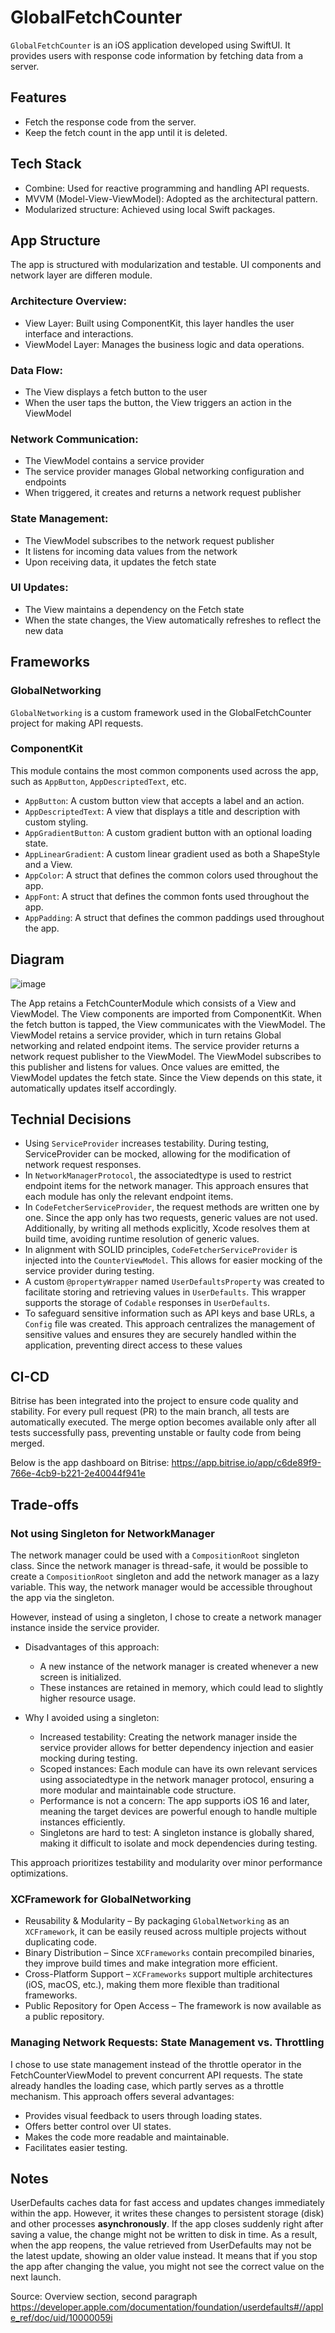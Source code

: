 # GlobalFetchCounter

`GlobalFetchCounter` is an iOS application developed using SwiftUI. It provides users with response code information by fetching data from a server.

## Features

- Fetch the response code from the server.
-	Keep the fetch count in the app until it is deleted.

## Tech Stack

- Combine: Used for reactive programming and handling API requests.
-	MVVM (Model-View-ViewModel): Adopted as the architectural pattern.
-	Modularized structure: Achieved using local Swift packages.

## App Structure

The app is structured with modularization and testable. UI components and network layer are differen module. 

### Architecture Overview:

- View Layer: Built using ComponentKit, this layer handles the user interface and interactions.
- ViewModel Layer: Manages the business logic and data operations.

### Data Flow:

- The View displays a fetch button to the user
- When the user taps the button, the View triggers an action in the ViewModel

### Network Communication:

- The ViewModel contains a service provider
- The service provider manages Global networking configuration and endpoints
- When triggered, it creates and returns a network request publisher

### State Management:

- The ViewModel subscribes to the network request publisher
- It listens for incoming data values from the network
- Upon receiving data, it updates the fetch state

### UI Updates:

- The View maintains a dependency on the Fetch state
- When the state changes, the View automatically refreshes to reflect the new data

## Frameworks
### GlobalNetworking

`GlobalNetworking` is a custom framework used in the GlobalFetchCounter project for making API requests.

### ComponentKit

This module contains the most common components used across the app, such as `AppButton`, `AppDescriptedText`, etc.

- `AppButton`: A custom button view that accepts a label and an action.
-	`AppDescriptedText`: A view that displays a title and description with custom styling.
-	`AppGradientButton`: A custom gradient button with an optional loading state.
-	`AppLinearGradient`: A custom linear gradient used as both a ShapeStyle and a View.
-	`AppColor`: A struct that defines the common colors used throughout the app.
-	`AppFont`: A struct that defines the common fonts used throughout the app.
-	`AppPadding`: A struct that defines the common paddings used throughout the app.

## Diagram

![image](https://github.com/user-attachments/assets/2fd3242a-3709-444b-9be2-18478a9c1c2d)

The App retains a FetchCounterModule which consists of a View and ViewModel. The View components are imported from ComponentKit. When the fetch button is tapped, the View communicates with the ViewModel. The ViewModel retains a service provider, which in turn retains Global networking and related endpoint items. The service provider returns a network request publisher to the ViewModel. The ViewModel subscribes to this publisher and listens for values. Once values are emitted, the ViewModel updates the fetch state. Since the View depends on this state, it automatically updates itself accordingly.

## Technial Decisions

- Using `ServiceProvider` increases testability. During testing, ServiceProvider can be mocked, allowing for the modification of network request responses.
-	In `NetworkManagerProtocol`, the associatedtype is used to restrict endpoint items for the network manager. This approach ensures that each module has only the relevant endpoint items.
-	In `CodeFetcherServiceProvider`, the request methods are written one by one. Since the app only has two requests, generic values are not used. Additionally, by writing all methods explicitly, Xcode resolves them at build time, avoiding runtime resolution of generic values.
-	In alignment with SOLID principles, `CodeFetcherServiceProvider` is injected into the `CounterViewModel`. This allows for easier mocking of the service provider during testing.
-	A custom `@propertyWrapper` named `UserDefaultsProperty` was created to facilitate storing and retrieving values in `UserDefaults`. This wrapper supports the storage of `Codable` responses in `UserDefaults`.
-	To safeguard sensitive information such as API keys and base URLs, a `Config` file was created. This approach centralizes the management of sensitive values and ensures they are securely handled within the application, preventing direct access to these values

## CI-CD 

Bitrise has been integrated into the project to ensure code quality and stability. For every pull request (PR) to the main branch, all tests are automatically executed. The merge option becomes available only after all tests successfully pass, preventing unstable or faulty code from being merged.

Below is the app dashboard on Bitrise:
https://app.bitrise.io/app/c6de89f9-766e-4cb9-b221-2e40044f941e

## Trade-offs
### Not using Singleton for NetworkManager
The network manager could be used with a `CompositionRoot` singleton class. Since the network manager is thread-safe, it would be possible to create a `CompositionRoot` singleton and add the network manager as a lazy variable. This way, the network manager would be accessible throughout the app via the singleton.

However, instead of using a singleton, I chose to create a network manager instance inside the service provider.

- Disadvantages of this approach:
  - A new instance of the network manager is created whenever a new screen is initialized.
  - These instances are retained in memory, which could lead to slightly higher resource usage.

- Why I avoided using a singleton:
  - Increased testability: Creating the network manager inside the service provider allows for better dependency injection and easier mocking during testing.
  - Scoped instances: Each module can have its own relevant services using associatedtype in the network manager protocol, ensuring a more modular and maintainable code structure.
  - Performance is not a concern: The app supports iOS 16 and later, meaning the target devices are powerful enough to handle multiple instances efficiently.
  - Singletons are hard to test: A singleton instance is globally shared, making it difficult to isolate and mock dependencies during testing.

This approach prioritizes testability and modularity over minor performance optimizations. 

### XCFramework for GlobalNetworking 

- Reusability & Modularity – By packaging `GlobalNetworking` as an `XCFramework`, it can be easily reused across multiple projects without duplicating code.
- Binary Distribution – Since `XCFrameworks` contain precompiled binaries, they improve build times and make integration more efficient.
- Cross-Platform Support – `XCFrameworks` support multiple architectures (iOS, macOS, etc.), making them more flexible than traditional frameworks.
- Public Repository for Open Access – The framework is now available as a public repository.

### Managing Network Requests: State Management vs. Throttling
I chose to use state management instead of the throttle operator in the FetchCounterViewModel to prevent concurrent API requests. The state already handles the loading case, which partly serves as a throttle mechanism. This approach offers several advantages:

- Provides visual feedback to users through loading states.
- Offers better control over UI states.
- Makes the code more readable and maintainable.
- Facilitates easier testing.

## Notes
UserDefaults caches data for fast access and updates changes immediately within the app. However, it writes these changes to persistent storage (disk) and other processes **asynchronously**. If the app closes suddenly right after saving a value, the change might not be written to disk in time. As a result, when the app reopens, the value retrieved from UserDefaults may not be the latest update, showing an older value instead. It means that if you stop the app after changing the value, you might not see the correct value on the next launch.

Source: 
Overview section, second paragraph 
https://developer.apple.com/documentation/foundation/userdefaults#//apple_ref/doc/uid/10000059i
